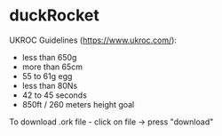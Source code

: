 # duckRocket
UKROC Guidelines (https://www.ukroc.com/):
- less than 650g
- more than 65cm
- 55 to 61g egg
- less than 80Ns
- 42 to 45 seconds
- 850ft / 260 meters height goal

To download .ork file - click on file ->  press "download"

